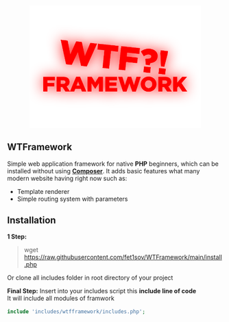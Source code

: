 <p align="center"><img src="https://raw.githubusercontent.com/fet1sov/WTFramework/main/logo.png" width="400" alt="WTFramework"></p>

## WTFramework
Simple web application framework for native **PHP** beginners, which can be installed without using [**Composer**](https://github.com/composer/composer). It adds basic features what many modern website having right now such as:

<ul>
    <li>Template renderer</li>
    <li>Simple routing system with parameters</li>
</ul>

## Installation

**1 Step:**
> wget https://raw.githubusercontent.com/fet1sov/WTFramework/main/install.php

Or clone all includes folder in root directory of your project 

**Final Step:**
Insert into your includes script this **include line of code**\
It will include all modules of framwork
```php
include 'includes/wtfframework/includes.php';
```